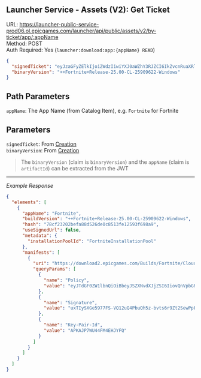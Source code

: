 ## Launcher Service - Assets (V2): Get Ticket

URL: https://launcher-public-service-prod06.ol.epicgames.com/launcher/api/public/assets/v2/by-ticket/app/:appName \
Method: POST \
Auth Required: Yes (`launcher:download:app:{appName} READ`)

```json
{
  "signedTicket": "eyJzaGFyZElkIjoiZWdzIiwiYXJ0aWZhY3RJZCI6IkZvcnRuaXRlIiwiZ3JhbnRBY2Nlc3NUb0RlcGVuZGVuY2llcyI6ZmFsc2UsImV4cGlyZXNBdCI6IjIwMjMtMDYtMTFUMjA6MDk6MzJaIiwiYWNjb3VudElkIjoiOTRiMTU2OTUwNmIwNGY5Zjg1NTdhZjYxMWU4YzVlNDciLCJiaW5hcnlWZXJzaW9uIjoiKytGb3J0bml0ZStSZWxlYXNlLTI1LjAwLUNMLTI1OTA5NjIyLVdpbmRvd3MifQ==.NWQ5NGMxZGUwYzA0YTdkNTM0NTJjNzI4NzgwOWZkNzZkNDMwNDQ2NzE0NDk5NzkwNTBhZTBjYTk2MmM2NGRhZA==",
  "binaryVersion": "++Fortnite+Release-25.00-CL-25909622-Windows"
}
```

## Path Parameters

`appName`: The App Name (from Catalog Item), e.g. `Fortnite` for Fortnite

## Parameters

`signedTicket`: From [Creation](./CreateTicket.md) <br/>
`binaryVersion`: From [Creation](./CreateTicket.md) <br/>

> The `binaryVersion` (claim is `binaryVersion`) and the `appName` (claim is `artifactId`) can be extracted from the JWT

---

_Example Response_

```json
{
  "elements": [
    {
      "appName": "Fortnite",
      "buildVersion": "++Fortnite+Release-25.00-CL-25909622-Windows",
      "hash": "78cf23202befa88d526de0c8513fe12593f698a9",
      "useSignedUrl": false,
      "metadata": {
        "installationPoolId": "FortniteInstallationPool"
      },
      "manifests": [
        {
          "uri": "https://download2.epicgames.com/Builds/Fortnite/CloudDir/aR-p-XE-qiz2uidz3k636UNRwJ-eyg.manifest",
          "queryParams": [
            {
              "name": "Policy",
              "value": "eyJTdGF0ZW1lbnQiOiBbeyJSZXNvdXJjZSI6IiovQnVpbGRzL0ZvcnRuaXRlL0Nsb3VkRGlyL2FSLXAtWEUtcWl6MnVpZHozazYzNlVOUndKLWV5Zy5tYW5pZmVzdCIsIkNvbmRpdGlvbiI6eyJEYXRlTGVzc1RoYW4iOnsiQVdTOkVwb2NoVGltZSI6MTY4NjUxNDMwNH0sIklwQWRkcmVzcyI6eyJBV1M6U291cmNlSXAiOiIwLjAuMC4wLzAifX19XX0_"
            },
            {
              "name": "Signature",
              "value": "uxTIySXGe5977FS-VQ12uQ4PbuQh5z-bvts6r9Zt2SewPpFCcxBTGjfzJdSXwKNlu32ktnpAYZ5TljAQTp~W9AVxNnx9TWgA0eXdNrIXk~wBZFarkoA2liBTCjKutFBDHH-AJ~pmfC3vNCWI5Qiq90J7TZD-FqEwQr7wCQtgTgF3XrZhgw1tNfa9H7yPjV4GD5QyVBDsDX1WDJb3Q3vDVTQwfGKdDf6wCHRtPPCH0RSOtKaKcY1YQ6iclYtXDcI9JxGPQ04UWqqvUtQP3vhSvrNVqGjWcw-6rCYSE~TgJYqRCaJLhPNGP~LF~k7UH-fcXElHLFymz5Oq2ALgdT5Eag__"
            },
            {
              "name": "Key-Pair-Id",
              "value": "APKAJP7WU44FM4EHJYFQ"
            }
          ]
        }
      ]
    }
  ]
}
```
